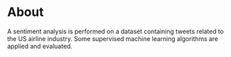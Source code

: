 # About
A sentiment analysis is performed on a dataset containing tweets related to the US airline industry. Some supervised machine learning algorithms are applied and evaluated.


